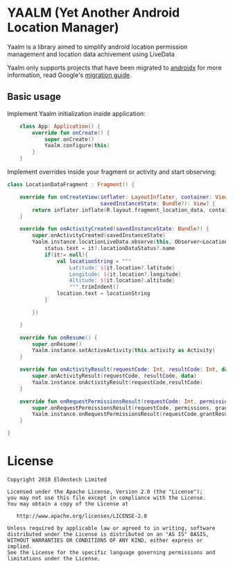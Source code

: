 # YAALM (Yet Another Android Location Manager)

Yaalm is a library aimed to simplify android location permission management and location data achivement using LiveData

Yaalm only supports projects that have been migrated to [androidx](https://developer.android.com/jetpack/androidx/) for more information, read Google's [migration guide](https://developer.android.com/jetpack/androidx/migrate).

Basic usage
-----------
Implement Yaalm initialization inside application:

```kotlin
    class App: Application() {
        override fun onCreate() {
            super.onCreate()
            Yaalm.configure(this)
        }
    }

```

Implement overrides inside your fragment or activity and start observing:

```kotlin
class LocationDataFragment : Fragment() {

    override fun onCreateView(inflater: LayoutInflater, container: ViewGroup?,
                              savedInstanceState: Bundle?): View? {
        return inflater.inflate(R.layout.fragment_location_data, container, false)
    }

    override fun onActivityCreated(savedInstanceState: Bundle?) {
        super.onActivityCreated(savedInstanceState)
        Yaalm.instance.locationLiveData.observe(this, Observer<LocationData> {
            status.text = it?.locationDataStatus?.name
            if(it!= null){
                val locationString = """
                    Latitude: ${it.location?.latitude}
                    Longitude: ${it.location?.longitude}
                    Altitude: ${it.location?.altitude}
                    """.trimIndent()
                location.text = locationString
            }

        })

    }

    override fun onResume() {
        super.onResume()
        Yaalm.instance.setActiveActivity(this.activity as Activity)
    }

    override fun onActivityResult(requestCode: Int, resultCode: Int, data: Intent?) {
        super.onActivityResult(requestCode, resultCode, data)
        Yaalm.instance.onActivityResult(requestCode,resultCode)
    }

    override fun onRequestPermissionsResult(requestCode: Int, permissions: Array<out String>, grantResults: IntArray) {
        super.onRequestPermissionsResult(requestCode, permissions, grantResults)
        Yaalm.instance.onRequestPermissionsResult(requestCode,grantResults)
    }

}

````

License
=======

    Copyright 2018 Eldentech Limited

    Licensed under the Apache License, Version 2.0 (the "License");
    you may not use this file except in compliance with the License.
    You may obtain a copy of the License at

       http://www.apache.org/licenses/LICENSE-2.0

    Unless required by applicable law or agreed to in writing, software
    distributed under the License is distributed on an "AS IS" BASIS,
    WITHOUT WARRANTIES OR CONDITIONS OF ANY KIND, either express or implied.
    See the License for the specific language governing permissions and
    limitations under the License.

